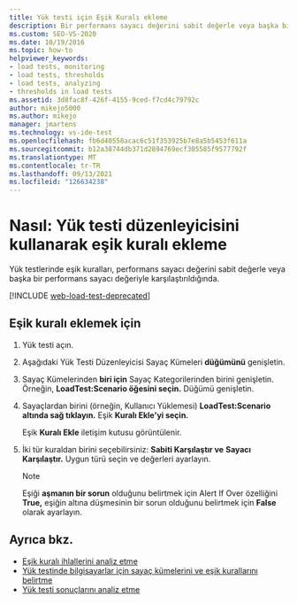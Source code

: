 ```yaml
---
title: Yük testi için Eşik Kuralı ekleme
description: Bir performans sayacı değerini sabit değerle veya başka bir performans sayacı değeriyle karşılaştıran yük testlerinde eşik kuralları hakkında bilgi öğrenin.
ms.custom: SEO-VS-2020
ms.date: 10/19/2016
ms.topic: how-to
helpviewer_keywords:
- load tests, monitoring
- load tests, thresholds
- load tests, analyzing
- thresholds in load tests
ms.assetid: 3d8fac8f-426f-4155-9ced-f7cd4c79792c
author: mikejo5000
ms.author: mikejo
manager: jmartens
ms.technology: vs-ide-test
ms.openlocfilehash: fb6d40558acac6c51f353925b7e8a5b5453f611a
ms.sourcegitcommit: b12a38744db371d2894769ecf305585f9577792f
ms.translationtype: MT
ms.contentlocale: tr-TR
ms.lasthandoff: 09/13/2021
ms.locfileid: "126634238"
---
```

# <a name="how-to-add-a-threshold-rule-using-the-load-test-editor"></a>Nasıl: Yük testi düzenleyicisini kullanarak eşik kuralı ekleme

Yük testlerinde eşik kuralları, performans sayacı değerini sabit değerle veya başka bir performans sayacı değeriyle karşılaştırıldığında.

[!INCLUDE [web-load-test-deprecated](includes/web-load-test-deprecated.md)]

## <a name="to-add-a-threshold-rule"></a>Eşik kuralı eklemek için

1. Yük testi açın.

2. Aşağıdaki Yük Testi Düzenleyicisi Sayaç Kümeleri **düğümünü** genişletin.

3. Sayaç Kümelerinden **biri için** Sayaç Kategorilerinden birini genişletin. Örneğin, **LoadTest:Scenario öğesini seçin.** Düğümü genişletin.

4. Sayaçlardan birini (örneğin, Kullanıcı Yüklemesi) **LoadTest:Scenario altında sağ tıklayın.**  Eşik **Kuralı Ekle'yi seçin.**

     Eşik **Kuralı Ekle** iletişim kutusu görüntülenir.

5. İki tür kuraldan birini seçebilirsiniz: **Sabiti Karşılaştır ve** **Sayacı Karşılaştır.** Uygun türü seçin ve değerleri ayarlayın.

    > [!NOTE]
    > Eşiği **aşmanın bir sorun** olduğunu belirtmek için Alert If Over özelliğini **True,** eşiğin altına düşmesinin bir sorun olduğunu belirtmek için **False** olarak ayarlayın.

## <a name="see-also"></a>Ayrıca bkz.

- [Eşik kuralı ihlallerini analiz etme](../test/analyze-threshold-rule-violations-in-load-tests.md)
- [Yük testinde bilgisayarlar için sayaç kümelerini ve eşik kurallarını belirtme](../test/specify-counter-sets-and-threshold-rules-for-load-testing.md)
- [Yük testi sonuçlarını analiz etme](../test/analyze-load-test-results-using-the-load-test-analyzer.md)
